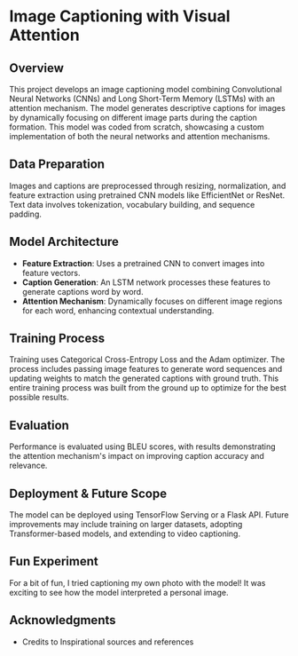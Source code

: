 # Image Captioning with Visual Attention

## Overview
This project develops an image captioning model combining Convolutional Neural Networks (CNNs) and Long Short-Term Memory (LSTMs) with an attention mechanism. The model generates descriptive captions for images by dynamically focusing on different image parts during the caption formation. This model was coded from scratch, showcasing a custom implementation of both the neural networks and attention mechanisms.

## Data Preparation
Images and captions are preprocessed through resizing, normalization, and feature extraction using pretrained CNN models like EfficientNet or ResNet. Text data involves tokenization, vocabulary building, and sequence padding.

## Model Architecture
- **Feature Extraction**: Uses a pretrained CNN to convert images into feature vectors.
- **Caption Generation**: An LSTM network processes these features to generate captions word by word.
- **Attention Mechanism**: Dynamically focuses on different image regions for each word, enhancing contextual understanding.

## Training Process
Training uses Categorical Cross-Entropy Loss and the Adam optimizer. The process includes passing image features to generate word sequences and updating weights to match the generated captions with ground truth. This entire training process was built from the ground up to optimize for the best possible results.

## Evaluation
Performance is evaluated using BLEU scores, with results demonstrating the attention mechanism's impact on improving caption accuracy and relevance.

## Deployment & Future Scope
The model can be deployed using TensorFlow Serving or a Flask API. Future improvements may include training on larger datasets, adopting Transformer-based models, and extending to video captioning.

## Fun Experiment
For a bit of fun, I tried captioning my own photo with the model! It was exciting to see how the model interpreted a personal image.

## Acknowledgments
- Credits to Inspirational sources and references
